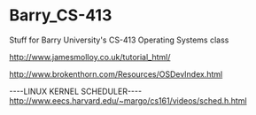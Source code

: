 Barry_CS-413
============

Stuff for Barry University's CS-413 Operating Systems class


http://www.jamesmolloy.co.uk/tutorial_html/

http://www.brokenthorn.com/Resources/OSDevIndex.html

----LINUX KERNEL SCHEDULER----
http://www.eecs.harvard.edu/~margo/cs161/videos/sched.h.html
